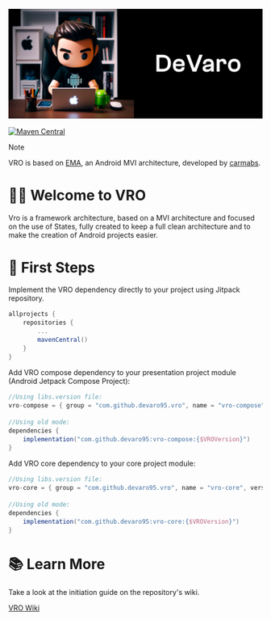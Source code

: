 ![alt text](https://github.com/devaro95/vro/blob/master/header.jpg)

[![Maven Central](https://img.shields.io/maven-central/v/io.github.devaro95.vro/vro-core?color=blue&style=flat-square&logo=apachemaven)](https://search.maven.org/search?q=g:io.github.devaro95.vro)

> [!NOTE]
VRO is based on [EMA](https://github.com/carmabs/ema), an Android MVI architecture, developed by [carmabs](https://github.com/carmabs).
# 👨‍💻 Welcome to VRO 
Vro is a framework architecture, based on a MVI architecture and focused on the use of States, fully created to keep a full clean architecture and to make the creation of Android projects easier. 

# :rocket: First Steps 
Implement the VRO dependency directly to your project using Jitpack repository.

```gradle
allprojects {
    repositories {
        ...
        mavenCentral()
    }
}
```
Add VRO compose dependency to your presentation project module (Android Jetpack Compose Project):
```gradle
//Using libs.version file:
vro-compose = { group = "com.github.devaro95.vro", name = "vro-compose", version.ref = "vroVersion" }

//Using old mode:
dependencies {
    implementation("com.github.devaro95:vro-compose:{$VROVersion}")
}
```
Add VRO core dependency to your core project module:
```gradle
//Using libs.version file:
vro-core = { group = "com.github.devaro95.vro", name = "vro-core", version.ref = "vroVersion" }

//Using old mode:
dependencies {
    implementation("com.github.devaro95:vro-core:{$VROVersion}")
}
```
# 📚  Learn More
Take a look at the initiation guide on the repository's wiki.

[VRO Wiki](https://github.com/devaro95/vro/wiki)
